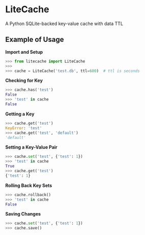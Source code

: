# LiteCache

A Python SQLite-backed key-value cache with data TTL

## Example of Usage

**Import and Setup**
```python
>>> from litecache import LiteCache
>>>
>>> cache = LiteCache('test.db', ttl=600)  # ttl is seconds
```

**Checking for Key**
```python
>>> cache.has('test')
False
>>> 'test' in cache
False
```

**Getting a Key**
```python
>>> cache.get('test')
KeyError: 'test'
>>> cache.get('test', 'default')
'default'
```

**Setting a Key-Value Pair**
```python
>>> cache.set('test', {'test': 1})
>>> 'test' in cache
True
>>> cache.get('test')
{'test': 1}
```

**Rolling Back Key Sets**
```python
>>> cache.rollback()
>>> 'test' in cache
False
```

**Saving Changes**
```python
>>> cache.set('test', {'test': 1})
>>> cache.save()
```
